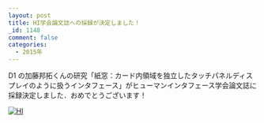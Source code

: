 ```yaml
---
layout: post
title: HI学会論文誌への採録が決定しました！
_id: 1148
comment: false
categories:
  - 2015年
---
```


D1 の加藤邦拓くんの研究「紙窓：カード内領域を独立したタッチパネルディスプレイのように扱うインタフェース」がヒューマンインタフェース学会論文誌に採録決定しました．おめでとうございます！

[![HI](/wp-content/uploads/2015/06/HI.png)](/wp-content/uploads/2015/06/HI.png)
